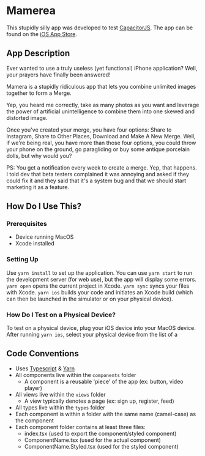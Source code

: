 # Mamerea
This stupidly silly app was developed to test [CapacitorJS](https://capacitorjs.com/). The app can be found on the [iOS App Store](https://apps.apple.com/ca/app/mamera/id1600575010).

## App Description
Ever wanted to use a truly useless (yet functional) iPhone application? Well, your prayers have finally been answered!

Mamera is a stupidly ridiculous app that lets you combine unlimited images together to form a Merge.

Yep, you heard me correctly, take as many photos as you want and leverage the power of artificial unintelligence to combine them into one skewed and distorted image.

Once you've created your merge, you have four options: Share to Instagram, Share to Other Places, Download and Make A New Merge. Well, if we're being real, you have more than those four options, you could throw your phone on the ground, go paragliding or buy some antique porcelain dolls, but why would you?

PS: You get a notification every week to create a merge. Yep, that happens. I told dev that beta testers complained it was annoying and asked if they could fix it and they said that it's a system bug and that we should start marketing it as a feature.

## How Do I Use This?
### Prerequisites
* Device running MacOS
* Xcode installed

### Setting Up
Use `yarn install` to set up the application. You can use `yarn start` to run the development server (for web use), but the app will display some errors. `yarn open` opens the current project in Xcode. `yarn sync` syncs your files with Xcode. `yarn ios` builds your code and initiates an Xcode build (which can then be launched in the simulator or on your physical device).

### How Do I Test on a Physical Device?
To test on a physical device, plug your iOS device into your MacOS device. After running `yarn ios`, select your physical device from the list of a

## Code Conventions
* Uses [Typescript](https://www.typescriptlang.org/) & [Yarn](https://yarnpkg.com/)
* All components live within the `components` folder
  * A component is a reusable 'piece' of the app (ex: button, video player)
* All views live within the `views` folder
  * A view typically denotes a page (ex: sign up, register, feed)
* All types live within the `types` folder
* Each component is within a folder with the same name (camel-case) as the component
* Each component folder contains at least three files:
  * index.tsx (used to export the component/styled component)
  * ComponentName.tsx (used for the actual component)
  * ComponentName.Styled.tsx (used for the styled component)
